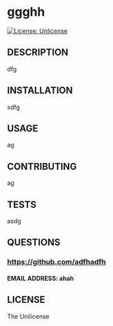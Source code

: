 
# ggghh
[![License: Unlicense](https://img.shields.io/badge/license-Unlicense-blue.svg)](http://unlicense.org/)

## DESCRIPTION
dfg

## INSTALLATION
sdfg

## USAGE
ag

## CONTRIBUTING
ag

## TESTS
asdg

## QUESTIONS
### https://github.com/adfhadfh
#### EMAIL ADDRESS: ahah
## LICENSE
The Unilicense
